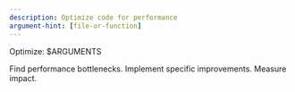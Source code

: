 ```yaml
---
description: Optimize code for performance
argument-hint: [file-or-function]
---
```


Optimize: $ARGUMENTS

Find performance bottlenecks. Implement specific improvements. Measure impact.